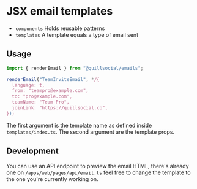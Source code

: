 # JSX email templates

- `components` Holds reusable patterns
- `templates` A template equals a type of email sent

## Usage

```ts
import { renderEmail } from "@quillsocial/emails";

renderEmail("TeamInviteEmail", */{
  language: t,
  from: "teampro@example.com",
  to: "pro@example.com",
  teamName: "Team Pro",
  joinLink: "https://quillsocial.co",
});
```

The first argument is the template name as defined inside `templates/index.ts`. The second argument are the template props.

## Development

You can use an API endpoint to preview the email HTML, there's already one on `/apps/web/pages/api/email.ts` feel free to change the template to the one you're currently working on.
